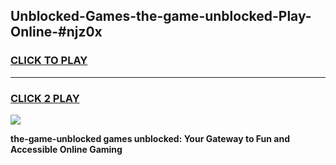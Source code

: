 
## Unblocked-Games-the-game-unblocked-Play-Online-#njz0x
<h3>
<a href="https://premium.freeplayer.one?title=the-game-unblocked&ref=27F">CLICK TO PLAY</a></h3>
<hr>

<h3>
<a href="https://premium.freeplayer.one?title=the-game-unblocked&ref=27F">CLICK 2 PLAY</a>
  
</h3>

<a href="https://premium.freeplayer.one?title=the-game-unblocked&ref=27F"><img src="https://clearcache.store/games.png"></a>


**the-game-unblocked games unblocked: Your Gateway to Fun and Accessible Online Gaming**
